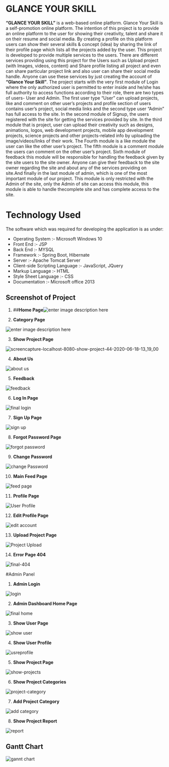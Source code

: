 # GLANCE YOUR SKILL

**“GLANCE YOUR SKILL”** is a web-based online platform. Glance Your Skill
is a self-promotion online platform. The intention of this project is to provide an online platform to the user for showing their creativity, talent and share it on their resume and social media. By creating a profile on this platform users can show their several skills & concept (idea) by sharing the link of their profile page which lists all the projects added by the user. This project is developed to provide multiple services to the users. There are different services providing using this project for the Users such as Upload project (with Images, videos, content) and Share profile listing all project and even can share particular project link and also user can share their social media handle. Anyone can use these services by just creating the account of **“Glance Your Skill”**. The project starts with the very first module of Login where the only authorized user is permitted to enter inside and he/she has full authority to access functions according to their role, there are two types of users- User and Admin. The first user type “User” can upload projects, like and comment on other user’s projects and profile section of users contains user’s project, social media links and the second type user “Admin” has full access to the site. In the second module of Signup, the users registered with the site for getting the services provided by site. In the third module that is project, user can upload their creativity such as designs, animations, logos, web development projects, mobile app development projects, science projects and other projects-related info by uploading the image/videos/links of their work. The Fourth module is a like module the user can like the other user’s project. The fifth module is a comment module the users can comment on the other user’s project. Sixth module of feedback this module will be responsible for handling the feedback given  by the site users to the site owner. Anyone can give their feedback to the site owner regarding the site and about any of the services providing on site.And finally in the last module of admin, which is one of the most important module of our project. This module is only restricted with the Admin of the site, only the Admin of site can access this module, this module is able to handle thecomplete site and has complete access to the site.

# Technology Used
The software which was required for developing the application is as under: 

 - Operating System :- Microsoft Windows 10
 - Front End :- JSP
 - Back End :- MYSQL
 - Framework :- Spring Boot, Hibernate
 - Server :- Apache Tomcat Server
 - Client-side Scripting Language :- JavaScript, JQuery
 - Markup Language :- HTML
 - Style Sheet Language :- CSS
 - Documentation :- Microsoft office 2013

## Screenshot of Project

 1. ##**Home Page**![enter image description here](https://user-images.githubusercontent.com/47188858/109420965-51bc9e00-79fb-11eb-924d-458a0528a00e.png)
 
 
 2. **Category Page** 
 
 ![enter image description here](https://user-images.githubusercontent.com/47188858/109421024-8d576800-79fb-11eb-9bda-461be4e4ebde.png)
 
 3.  **Show Project Page**
 
![screencapture-localhost-8080-show-project-44-2020-06-18-13_19_00](https://user-images.githubusercontent.com/47188858/109421153-2d14f600-79fc-11eb-84ad-b1d532c794ab.png)


 4.  **About Us**
 
![about us](https://user-images.githubusercontent.com/47188858/109421295-b4fb0000-79fc-11eb-8217-5f68ad8f0126.png)

 5.  **Feedback**
 
 ![feedback](https://user-images.githubusercontent.com/47188858/109421362-f7bcd800-79fc-11eb-8617-31d7bf517dc1.png)

 6.  **Log In Page**
 
 ![final login ](https://user-images.githubusercontent.com/47188858/109421390-20dd6880-79fd-11eb-8ce1-c8fe29d6eaae.png)

 7.  **Sign Up Page**
 
![sign up](https://user-images.githubusercontent.com/47188858/109421448-5c783280-79fd-11eb-8346-38be8f843e8b.png)

 8.  **Forgot Password Page**
 
![forgot password](https://user-images.githubusercontent.com/47188858/109421477-7c0f5b00-79fd-11eb-9967-21558e4172c0.png)

 9. **Change Password**
 
![change Password](https://user-images.githubusercontent.com/47188858/109421552-dad4d480-79fd-11eb-9e17-bf153955f4e1.png)

10. **Main Feed Page**

![feed page](https://user-images.githubusercontent.com/47188858/109421607-15d70800-79fe-11eb-8462-da07cb9dc615.png)

11. **Profile Page**

![User Profile](https://user-images.githubusercontent.com/47188858/109421691-5b93d080-79fe-11eb-9e63-64c54d02230c.png)

12. **Edit Profile Page**

![edit account](https://user-images.githubusercontent.com/47188858/109421751-a31a5c80-79fe-11eb-9e23-ebe86fca89ee.png)

13. **Upload Project Page**

![Project Upload](https://user-images.githubusercontent.com/47188858/109421783-c7763900-79fe-11eb-8ddb-33b48747c2a8.png)

14. **Error Page 404**

![final-404](https://user-images.githubusercontent.com/47188858/109421831-fa203180-79fe-11eb-8bbd-719c1e3a18af.png)



#Admin Panel

1. **Admin Login**

![login](https://user-images.githubusercontent.com/47188858/109422336-23da5800-7a01-11eb-85f7-092035c4a4d5.png)

2. **Admin Dashboard Home Page**

![final home](https://user-images.githubusercontent.com/47188858/109422354-305eb080-7a01-11eb-911b-2b3cb8d45935.png)

3. **Show User Page**

![show user](https://user-images.githubusercontent.com/47188858/109422362-3785be80-7a01-11eb-9125-007eedbdcd50.png)

4. **Show User Profile**

![usreprofile](https://user-images.githubusercontent.com/47188858/109422365-3a80af00-7a01-11eb-867a-2699ea2decc1.png)

5. **Show Project Page**

![show-projects](https://user-images.githubusercontent.com/47188858/109422537-f641de80-7a01-11eb-9f76-498c4ccf7ba6.png)

6. **Show Project Categories**

![project-category](https://user-images.githubusercontent.com/47188858/109422558-15d90700-7a02-11eb-9af6-01392817b292.png)

7. **Add Project Category**

![add category](https://user-images.githubusercontent.com/47188858/109422584-2ee1b800-7a02-11eb-9af9-cdacebe0bf3a.png)

8. **Show Project Report**

![report](https://user-images.githubusercontent.com/47188858/109422628-5c2e6600-7a02-11eb-8b22-f7895baaf194.png)



## Gantt Chart
![gannt chart](https://user-images.githubusercontent.com/47188858/109422699-ac0d2d00-7a02-11eb-8d6f-0d69e58ac9d9.png)

